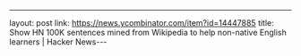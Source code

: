 ---
layout: post
link: https://news.ycombinator.com/item?id=14447885
title: Show HN  100K sentences mined from Wikipedia to help non-native English learners | Hacker News---
